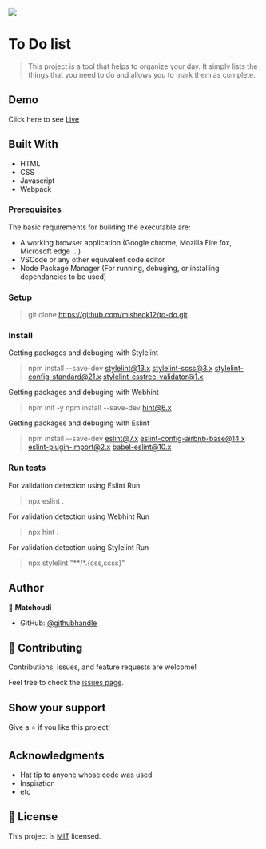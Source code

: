 ![](https://img.shields.io/badge/Microverse-blueviolet)

# To Do list

> This project is a tool that helps to organize your day. It simply lists the things that you need to do and allows you to mark them as complete.

## Demo 
Click here to see [Live](https://lionrouge1.github.io/To_do_list/)

## Built With

- HTML
- CSS
- Javascript
- Webpack

### Prerequisites
The basic requirements for building the executable are:

- A working browser application (Google chrome, Mozilla Fire fox, Microsoft edge ...)
- VSCode or any other equivalent code editor
- Node Package Manager (For running, debuging, or installing dependancies to be used)

### Setup
>git clone https://github.com/misheck12/to-do.git

### Install
Getting packages and debuging with Stylelint
>npm install --save-dev stylelint@13.x stylelint-scss@3.x stylelint-config-standard@21.x stylelint-csstree-validator@1.x

Getting packages and debuging with Webhint
>npm init -y
>npm install --save-dev hint@6.x



Getting packages and debuging with Eslint
>npm install --save-dev eslint@7.x eslint-config-airbnb-base@14.x eslint-plugin-import@2.x babel-eslint@10.x


### Run tests
For validation detection using Eslint Run
>npx eslint .

For validation detection using Webhint Run
>npx hint .

For validation detection using Stylelint Run
>npx stylelint "**/*.{css,scss}"

## Author

👤 **Matchoudi**

- GitHub: [@githubhandle](https://github.com/LionRouge1)

## 🤝 Contributing

Contributions, issues, and feature requests are welcome!

Feel free to check the [issues page](../../issues/).

## Show your support

Give a ⭐️ if you like this project!

## Acknowledgments

- Hat tip to anyone whose code was used
- Inspiration
- etc

## 📝 License

This project is [MIT](./MIT.md) licensed.
